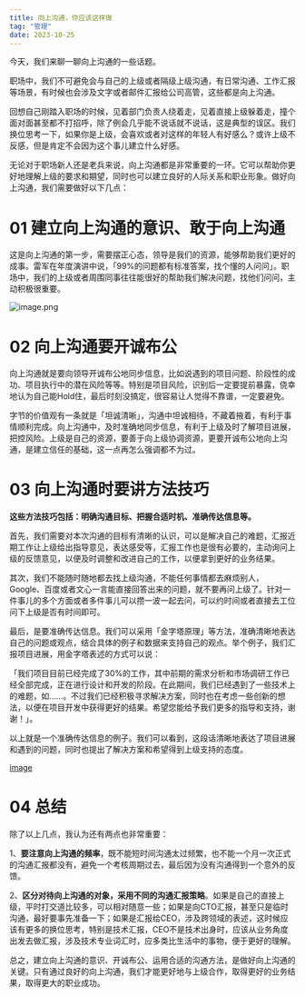 ```yaml
---
title: 向上沟通，你应该这样做
tag: "管理"
date: 2023-10-25
---
```


今天，我们来聊一聊向上沟通的一些话题。

职场中，我们不可避免会与自己的上级或者隔级上级沟通，有日常沟通、工作汇报等场景，有时候也会涉及文字或者邮件汇报给公司高管，这些都是向上沟通。

回想自己刚踏入职场的时候，见着部门负责人绕着走，见着直接上级躲着走，撞个面对面甚至都不打招呼，除了例会几乎能不说话就不说话，这是典型的误区。我们换位思考一下，如果你是上级，会喜欢或者对这样的年轻人有好感么？或许上级不反感，但是肯定不会因为这个事儿建立什么好感。

无论对于职场新人还是老兵来说，向上沟通都是非常重要的一环。它可以帮助你更好地理解上级的要求和期望，同时也可以建立良好的人际关系和职业形象。做好向上沟通，我们需要做好以下几点：

# 01 建立向上沟通的意识、敢于向上沟通

这是向上沟通的第一步，需要摆正心态，领导是我们的资源，能够帮助我们更好的成事。雷军在年度演讲中说，「99%的问题都有标准答案，找个懂的人问问」。职场中，我们的上级或者周围同事往往能很好的帮助我们解决问题，找他们问问，主动积极很重要。

![image.png](https://alidocs.oss-cn-zhangjiakou.aliyuncs.com/res/5VLqXZKPxx2WlX19/img/d4039d08-9384-4800-9d02-90031d29cff3.png)

# 02 向上沟通要开诚布公

向上沟通就是要向领导开诚布公地同步信息，比如说遇到的项目问题、阶段性的成功、项目执行中的潜在风险等等。特别是项目风险，识别后一定要提前暴露，侥幸地认为自己能Hold住，最后时刻没搞定，很容易让人觉得不靠谱，一定要避免。

字节的价值观有一条就是「坦诚清晰」，沟通中坦诚相待，不藏着掖着，有利于事情顺利完成。向上沟通中，及时准确地同步信息，有利于上级及时了解项目进展，把控风险。上级是自己的资源，要善于向上级协调资源，更要开诚布公地向上沟通，是建立信任的基础，这一点再怎么强调都不为过。

# 03 向上沟通时要讲方法技巧

**这些方法技巧包括：明确沟通目标、把握合适时机、准确传达信息等。**

首先，我们需要对本次沟通的目标有清晰的认识，可以是解决自己的难题，汇报近期工作让上级给出指导意见，表达感受等，汇报工作也是很有必要的，主动询问上级的反馈意见，以便及时调整和改进自己的工作，以便拿到更好的业务结果。

其次，我们不能随时随地都去找上级沟通，不能任何事情都去麻烦别人，Google、百度或者文心一言能直接回答出来的问题，就不要再问上级了。针对一件事儿的多个方面或者多件事儿可以攒一波一起去问，可以约时间或者直接去工位问下上级是否有时间即可。

最后，是要准确传达信息。我们可以采用「金字塔原理」等方法，准确清晰地表达自己的问题或观点，结合具体的例子和数据来支持自己的观点。举个例子，我们汇报项目进展，用金字塔表述的方式可以说：

「我们项目目前已经完成了30%的工作，其中前期的需求分析和市场调研工作已经全部完成，正在进行设计和开发的阶段。在此期间，我们已经遇到了一些技术上的难题，如……。不过我们已经积极寻求解决方案，同时也在考虑一些创新的想法，以便在项目开发中获得更好的结果。希望您能给予我们更多的指导和支持，谢谢！」。

以上就是一个准确传达信息的例子。我们可以看到，这段话清晰地表达了项目进展和遇到的问题，同时也提出了解决方案和希望得到上级支持的态度。

[image](https://alidocs.dingtalk.com/i/nodes/ZQYprEoWonPE1XreCg65RXAM81waOeDk?doc_type=wiki_doc&iframeQuery=anchorId%3DX02lqcezz8sgovtymtvbhg)

# 04 总结

除了以上几点，我认为还有两点也非常重要：

1、**要注意向上沟通的频率**，既不能短时间沟通太过频繁，也不能一个月一次正式的沟通汇报都没有，避免一个考核周期过去，最后因为没有沟通得到一个意外的反馈。

2、**区分对待向上沟通的对象，采用不同的沟通汇报策略**。如果是自己的直接上级，平时打交道比较多，可以相对随意一些；如果是向CTO汇报，甚至只是临时沟通，最好要事先准备一下；如果是汇报给CEO，涉及跨领域的表述，这时候应该有更多的换位思考，特别是技术汇报，CEO不是技术出身时，应该从业务角度出发去做汇报，涉及技术专业词汇时，应多类比生活中的事物，便于更好的理解。

总之，建立向上沟通的意识、开诚布公、运用合适的沟通方法，是做好向上沟通的关键。只有通过良好的向上沟通，我们才能更好地与上级合作，取得更好的业务结果，取得更大的职业成功。